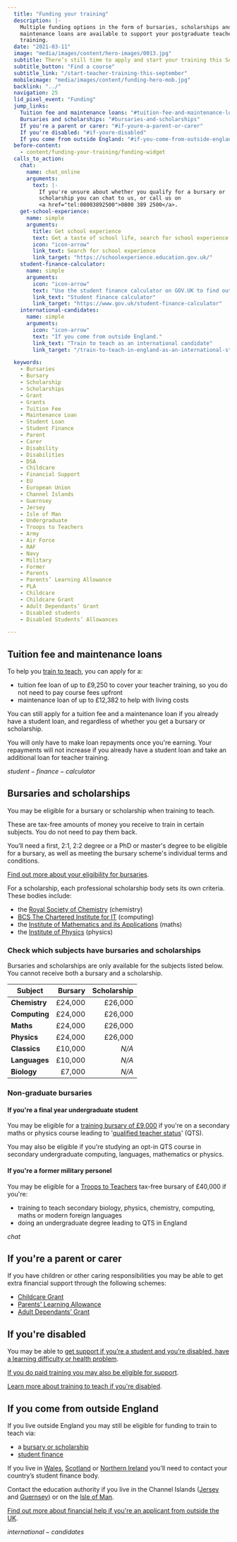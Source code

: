 ```yaml
---
  title: "Funding your training"
  description: |-
    Multiple funding options in the form of bursaries, scholarships and
    maintenance loans are available to support your postgraduate teacher
    training.
  date: "2021-03-11"
  image: "media/images/content/hero-images/0013.jpg"
  subtitle: There’s still time to apply and start your training this September. 
  subtitle_button: "Find a course"
  subtitle_link: "/start-teacher-training-this-september"
  mobileimage: "media/images/content/funding-hero-mob.jpg"
  backlink: "../"
  navigation: 25
  lid_pixel_event: "Funding"
  jump_links:
    Tuition fee and maintenance loans: "#tuition-fee-and-maintenance-loans"
    Bursaries and scholarships: "#bursaries-and-scholarships"
    If you're a parent or carer: "#if-youre-a-parent-or-carer"
    If you're disabled: "#if-youre-disabled"
    If you come from outside England: "#if-you-come-from-outside-england"
  before-content:
    - content/funding-your-training/funding-widget
  calls_to_action:
    chat:
      name: chat_online
      arguments:
        text: |-
          If you're unsure about whether you qualify for a bursary or
          scholarship you can chat to us, or call us on
          <a href="tel:08003892500">0800 389 2500</a>.
    get-school-experience:
      name: simple
      arguments:
        title: Get school experience
        text: Get a taste of school life, search for school experience near you or online.
        icon: "icon-arrow"
        link_text: Search for school experience
        link_target: "https://schoolexperience.education.gov.uk/"
    student-finance-calculator:
      name: simple
      arguments:
        icon: "icon-arrow"
        text: "Use the student finance calculator on GOV.UK to find out how much you can get."
        link_text: "Student finance calculator"
        link_target: "https://www.gov.uk/student-finance-calculator"
    international-candidates:
      name: simple
      arguments:
        icon: "icon-arrow"
        text: "If you come from outside England."
        link_text: "Train to teach as an international candidate"
        link_target: "/train-to-teach-in-england-as-an-international-student"

  keywords:
    - Bursaries
    - Bursary
    - Scholarship
    - Scholarships
    - Grant
    - Grants
    - Tuition Fee
    - Maintenance Loan
    - Student Loan
    - Student Finance
    - Parent
    - Carer
    - Disability
    - Disabilities
    - DSA
    - Childcare
    - Financial Support
    - EU
    - European Union
    - Channel Islands
    - Guernsey
    - Jersey
    - Isle of Man
    - Undergraduate
    - Troops to Teachers
    - Army
    - Air Force
    - RAF
    - Navy
    - Military
    - Former
    - Parents
    - Parents’ Learning Allowance
    - PLA
    - Childcare
    - Childcare Grant
    - Adult Dependants’ Grant
    - Disabled students
    - Disabled Students’ Allowances

---
```



## Tuition fee and maintenance loans

To help you [train to teach](/ways-to-train), you can apply for a:

* tuition fee loan of up to £9,250 to cover your teacher training, so you do not need to pay course fees upfront
* maintenance loan of up to £12,382 to help with living costs

You can still apply for a tuition fee and a maintenance loan if you already have a student loan, and regardless of whether you get a bursary or scholarship.

You will only have to make loan repayments once you're earning. Your repayments will not increase if you already have a student loan and take an additional loan for teacher training.

$student-finance-calculator$


## Bursaries and scholarships

You may be eligible for a bursary or scholarship when training to teach.

These are tax-free amounts of money you receive to train in certain subjects. You do not need to pay them back.

You’ll need a first, 2:1, 2:2 degree or a PhD or master's degree to be eligible for a bursary, as well as meeting the bursary scheme's individual terms and conditions.

[Find out more about your eligibility for bursaries](https://www.gov.uk/government/publications/funding-initial-teacher-training-itt/funding-initial-teacher-training-itt-academic-year-2021-to-2022).

For a scholarship, each professional scholarship body sets its own criteria. These bodies include:

* the [Royal Society of Chemistry](https://www.rsc.org/awards-funding/funding/teacher-training-scholarships/) (chemistry)
* [BCS The Chartered Institute for IT](https://www.bcs.org/get-qualified/certification-and-scholarships-for-teachers/bcs-computer-teacher-scholarships/) (computing)
* the [Institute of Mathematics and its Applications](https://ima.org.uk/support/mathematics-teacher-training-scholarship/) (maths)
* the [Institute of Physics](https://www.iop.org/about/support-grants/iop-teacher-training-scholarships#gref) (physics)

### Check which subjects have bursaries and scholarships

Bursaries and scholarships are only available for the subjects listed
below. You cannot receive both a bursary and a scholarship.

| Subject       | Bursary  | Scholarship      |
| ------------- | -------: | ---------------: |
| **Chemistry** | £24,000  | £26,000          |
| **Computing** | £24,000  | £26,000          |
| **Maths**     | £24,000  | £26,000          |
| **Physics**   | £24,000  | £26,000          |
| **Classics**  | £10,000  | *N/A*            |
| **Languages** | £10,000  | *N/A*            |
| **Biology**   | £7,000   | *N/A*            |


### Non-graduate bursaries

#### If you're a final year undergraduate student

You may be eligible for a [training bursary of £9,000](https://www.gov.uk/government/publications/initial-teacher-training-itt-bursary-funding-manual/initial-teacher-training-bursaries-funding-manual-2021-to-2022-academic-year#undergraduate-bursary) if you're on a secondary maths or physics course leading to '[qualified teacher status](/ways-to-train)' (QTS).

You may also be eligible if you're studying an opt-in QTS course in secondary undergraduate computing, languages, mathematics or physics.

#### If you're a former military personel

You may be eligible for a [Troops to Teachers](https://www.ucas.com/teaching-option/troops-teachers) tax-free bursary of £40,000 if you're:

* training to teach secondary biology, physics, chemistry, computing, maths or modern foreign languages
* doing an undergraduate degree leading to QTS in England


$chat$

## If you're a parent or carer

 If you have children or other caring responsibilities you may be able to get extra financial support through the following schemes:

* [Childcare Grant](https://www.gov.uk/childcare-grant)
* [Parents' Learning Allowance](https://www.gov.uk/parents-learning-allowance)
* [Adult Dependants’ Grant](https://www.gov.uk/adult-dependants-grant)


## If you're disabled

You may be able to [get support if you’re a student and you’re disabled, have a learning difficulty or health problem](https://www.gov.uk/disabled-students-allowance-dsa/how-to-claim).

[If you do paid training you may also be eligible for support](https://www.gov.uk/access-to-work).

[Learn more about training to teach if you're disabled](/get-support-training-to-teach-if-you-are-disabled).


## If you come from outside England

If you live outside England you may still be eligible for funding to train to teach via:

* a [bursary or scholarship](#bursaries-and-scholarships)
* [student finance](#tuition-fee-and-maintenance-loans)

If you live in [Wales](https://www.studentfinancewales.co.uk/), [Scotland](https://www.saas.gov.uk/) or [Northern Ireland](https://www.studentfinanceni.co.uk/) you’ll need to contact your country’s student finance body.

Contact the education authority if you live in the Channel Islands ([Jersey](https://www.gov.je/Working/Careers/16To19YearOlds/EnteringHigherEducation/FinancingHigherEducationCourses/FundingDegreeProfessionalQualifications/Pages/index.aspx) and [Guernsey](https://www.gov.gg/article/152744/Policies)) or on the [Isle of Man](https://www.gov.im/student-grants).

[Find out more about financial help if you're an applicant from outside the UK](/guidance/financial-support-for-international-applicants).

$international-candidates$
